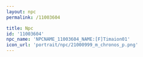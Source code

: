 ```yaml
---
layout: npc
permalink: /11003604

title: Npc
id: '11003604'
npc_name: 'NPCNAME_11003604_NAME:[F]Timaion01'
icon_url: 'portrait/npc/21000999_m_chronos_p.png'
---
```

